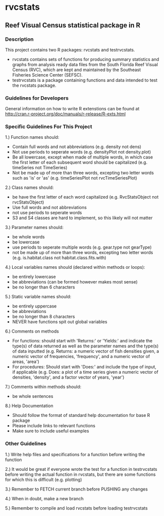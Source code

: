 rvcstats
========

Reef Visual Census statistical package in R
-------------------------------------------

### Description
This project contains two R packages: rvcstats and testrvcstats. 
  * rvcstats contains sets of functions for producing summary statistics and graphs from analysis ready
  data files from the South Florida Reef Visual Census (RVC), which are kept and maintained by the Southeast
  Fisheries Science Center (SEFSC). 
  * testrvcstats is a package containing functions and data intended to test the rvcstats package. 

### Guidelines for Developers
General information on how to write R extenstions can be found at http://cran.r-project.org/doc/manuals/r-release/R-exts.html

### Specific Guidelines For This Project
1.) Function names should: 
  * Contain full words and not abbreviations (e.g. density not dens)
  * Not use periods to seperate words (e.g. densityPlot not density.plot)
  * Be all lowercase, except when made of multiple words, in which case the first letter of each subsequent word
    should be capitalized (e.g. timeSeries not TimeSeries)
  * Not be made up of more than three words, excepting two letter words such as 'is' or 'as' (e.g. timeSeriesPlot not
    rvcTimeSeriesPlot)

2.) Class names should:
  * be have the first letter of each word capitalized (e.g. RvcStatsObject not rvcStatsObject)
  * Use full words and not abbreviations
  * not use periods to seperate words
  * S3 and S4 classes are hard to implement, so this likely will not matter

3.) Parameter names should:
  * be whole words
  * be lowercase
  * use periods to seperate multiple words (e.g. gear.type not gearType)
  * not be made up of more than three words, excepting two letter words (e.g. is.habitat.class not habitat.class.fits.with)

4.) Local variables names should (declared within methods or loops):
  *  be entirely lowercase
  *  be abbreviations (can be formed however makes most sense)
  *  be no longer than 6 characters

5.) Static variable names should:
  * be entirely uppercase
  * be abbreviations 
  * be no longer than 8 characters
  * NEVER have functions spit out global variables

6.) Comments on methods 
  * For functions: should start with 'Returns:' or 'Yields:' and indicate the type(s) of data returned as well
    as the parameter names and the type(s) of data inputted (e.g. Returns: a numeric vector of fish densities given,
    a numeric vector of frequencies, 'frequency', and a numeric vector of areas, 'area')
  * For procedures: Should start with 'Does:' and include the type of input, if applicable (e.g. Does: a plot
  of a time series given a numeric vector of densities, 'density', and a factor vector of years, 'year')

7.) Comments within methods should:
  * be whole sentences

8.) Help Documentation
  * Should follow the format of standard help documentation for base R package
  * Please include links to relevant functions
  * Make sure to include useful examples

### Other Guidelines
1.) Write help files and specifications for a function before writing the function

2.) It would be great if everyone wrote the test for a function in testrvcstats before writing the actual function in
  rvcstats, but there are some functions for which this is difficult (e.g. plotting)

3.) Remember to FETCH current branch before PUSHING any changes 

4.) When in doubt, make a new branch

5.) Remember to compile and load rvcstats before loading testrvcstats